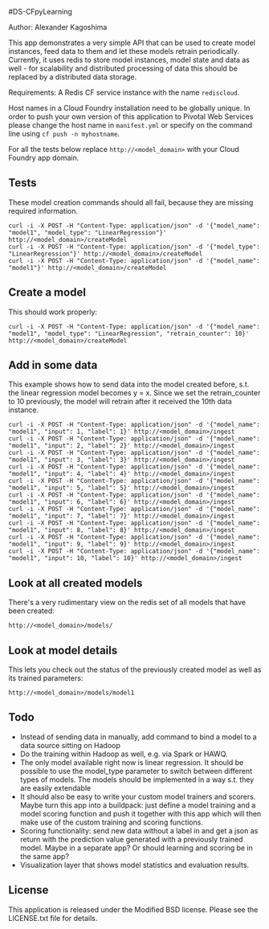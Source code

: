 #DS-CFpyLearning

Author: Alexander Kagoshima

This app demonstrates a very simple API that can be used to create model instances, feed data to them and let these models retrain periodically. Currently, it uses redis to store model instances, model state and data as well - for scalability and distributed processing of data this should be replaced by a distributed data storage.

Requirements: A Redis CF service instance with the name `rediscloud`.

Host names in a Cloud Foundry installation need to be globally unique.
In order to push your own version of this application to Pivotal Web Services
please change the host name in `manifest.yml`
or specify on the command line using `cf push -n myhostname`.


For all the tests below replace ```http://<model_domain>``` with your Cloud Foundry app domain.


Tests
--

These model creation commands should all fail, because they are missing required information.

```
curl -i -X POST -H "Content-Type: application/json" -d '{"model_name": "model1", "model_type": "LinearRegression"}' http://<model_domain>/createModel
curl -i -X POST -H "Content-Type: application/json" -d '{"model_type": "LinearRegression"}' http://<model_domain>/createModel
curl -i -X POST -H "Content-Type: application/json" -d '{"model_name": "model1"}' http://<model_domain>/createModel
```


Create a model
--

This should work properly:

```
curl -i -X POST -H "Content-Type: application/json" -d '{"model_name": "model1", "model_type": "LinearRegression", "retrain_counter": 10}' http://<model_domain>/createModel
```


Add in some data
--

This example shows how to send data into the model created before, s.t. the linear regression model becomes y = x. Since we set the retrain_counter to 10 previously, the model will retrain after it received the 10th data instance.

```
curl -i -X POST -H "Content-Type: application/json" -d '{"model_name": "model1", "input": 1, "label": 1}' http://<model_domain>/ingest
curl -i -X POST -H "Content-Type: application/json" -d '{"model_name": "model1", "input": 2, "label": 2}' http://<model_domain>/ingest
curl -i -X POST -H "Content-Type: application/json" -d '{"model_name": "model1", "input": 3, "label": 3}' http://<model_domain>/ingest
curl -i -X POST -H "Content-Type: application/json" -d '{"model_name": "model1", "input": 4, "label": 4}' http://<model_domain>/ingest
curl -i -X POST -H "Content-Type: application/json" -d '{"model_name": "model1", "input": 5, "label": 5}' http://<model_domain>/ingest
curl -i -X POST -H "Content-Type: application/json" -d '{"model_name": "model1", "input": 6, "label": 6}' http://<model_domain>/ingest
curl -i -X POST -H "Content-Type: application/json" -d '{"model_name": "model1", "input": 7, "label": 7}' http://<model_domain>/ingest
curl -i -X POST -H "Content-Type: application/json" -d '{"model_name": "model1", "input": 8, "label": 8}' http://<model_domain>/ingest
curl -i -X POST -H "Content-Type: application/json" -d '{"model_name": "model1", "input": 9, "label": 9}' http://<model_domain>/ingest
curl -i -X POST -H "Content-Type: application/json" -d '{"model_name": "model1", "input": 10, "label": 10}' http://<model_domain>/ingest
```


Look at all created models
--

There's a very rudimentary view on the redis set of all models that have been created:

```
http://<model_domain>/models/
```


Look at model details
--

This lets you check out the status of the previously created model as well as its trained parameters:

```
http://<model_domain>/models/model1
```


Todo
--

- Instead of sending data in manually, add command to bind a model to a data source sitting on Hadoop
- Do the training within Hadoop as well, e.g. via Spark or HAWQ.
- The only model available right now is linear regression. It should be possible to use the model_type parameter to switch between different types of models. The models should be implemented in a way s.t. they are easily extendable
- It should also be easy to write your custom model trainers and scorers. Maybe turn this app into a buildpack: just define a model training and a model scoring function and push it together with this app which will then make use of the custom training and scoring functions.
- Scoring functionality: send new data without a label in and get a json as return with the prediction value generated with a previously trained model. Maybe in a separate app? Or should learning and scoring be in the same app?
- Visualization layer that shows model statistics and evaluation results.


License
--

This application is released under the Modified BSD license. Please see the LICENSE.txt file for details.
